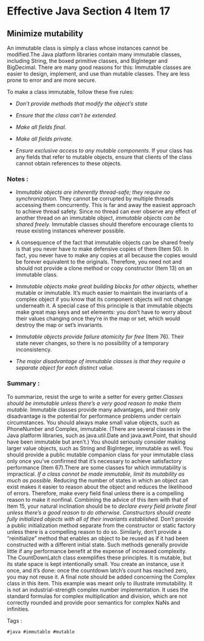 # Effective Java Section 4 Item 17

## Minimize mutability
An immutable class is simply a class whose instances cannot be modified.The Java platform libraries contain many immutable classes, including String, the boxed primitive classes, and BigInteger and BigDecimal. There are many good reasons for this: Immutable classes are easier to design, implement, and use than mutable classes. They are less prone to error and are more secure.



To make a class immutable, follow these five rules:

- *Don’t provide methods that modify the object’s state*

- *Ensure that the class can’t be extended.*

- *Make all fields final.*

- *Make all fields private.*

- *Ensure exclusive access to any mutable components.* If your class has any fields that refer to mutable objects, ensure that clients of the class cannot obtain references to these objects.

### Notes :

- *Immutable objects are inherently thread-safe; they require no synchronization.* They cannot be corrupted by multiple threads accessing them concurrently. This is far and away the easiest approach to achieve thread safety. Since no thread can ever observe any effect of another thread on an immutable object, *immutable objects can be shared freely.* Immutable classes should therefore encourage clients to reuse existing instances wherever possible.

- A consequence of the fact that immutable objects can be shared freely is that you never have to make defensive copies of them (Item 50). In fact, you never have to make any copies at all because the copies would be forever equivalent to the originals. Therefore, you need not and should not provide a clone method or copy constructor (Item 13) on an immutable class.

- *Immutable objects make great building blocks for other objects,* whether mutable or immutable. It’s much easier to maintain the invariants of a complex object if you know that its component objects will not change underneath it. A special case of this principle is that immutable objects make great map keys and set elements: you don’t have to worry about their values changing once they’re in the map or set, which would destroy the map or set’s invariants.

- *Immutable objects provide failure atomicity for free* (Item 76). Their state never changes, so there is no possibility of a temporary inconsistency.

- *The major disadvantage of immutable classes is that they require a separate object for each distinct value.*

### Summary :
To summarize, resist the urge to write a setter for every getter.*Classes should be immutable unless there’s a very good reason to make them mutable.* Immutable classes provide many advantages, and their only disadvantage is the potential for performance problems under certain circumstances. You should always make small value objects, such as PhoneNumber and Complex, immutable. (There are several classes in the Java platform libraries, such as java.util.Date and java.awt.Point, that should have been immutable but aren’t.) You should seriously consider making larger value objects, such as String and BigInteger, immutable as well. You should provide a public mutable companion class for your immutable class only once you’ve confirmed that it’s necessary to achieve satisfactory performance (Item 67).There are some classes for which immutability is impractical. *If a class cannot be made immutable, limit its mutability as much as possible.* Reducing the number of states in which an object can exist makes it easier to reason about the object and reduces the likelihood of errors. Therefore, make every field final unless there is a compelling reason to make it nonfinal. Combining the advice of this item with that of Item 15, your natural inclination should be to *declare every field private final unless there’s a good reason to do otherwise. Constructors should create fully initialized objects with all of their invariants established.* Don’t provide a public initialization method separate from the constructor or static factory unless there is a compelling reason to do so. Similarly, don’t provide a “reinitialize” method that enables an object to be reused as if it had been constructed with a different initial state. Such methods generally provide little if any performance benefit at the expense of increased complexity. The CountDownLatch class exemplifies these principles. It is mutable, but its state space is kept intentionally small. You create an instance, use it once, and it’s done: once the countdown latch’s count has reached zero, you may not reuse it. A final note should be added concerning the Complex class in this item. This example was meant only to illustrate immutability. It is not an industrial-strength complex number implementation. It uses the standard formulas for complex multiplication and division, which are not correctly rounded and provide poor semantics for complex NaNs and infinities.


Tags :
```
#java #immutable #mutable
```
